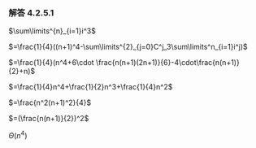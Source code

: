 ### 解答 4.2.5.1

$\sum\limits^{n}_{i=1}i^3$

$=\frac{1}{4}((n+1)^4-\sum\limits^{2}_{j=0}C^j_3\sum\limits^n_{i=1}i^j)$

$=\frac{1}{4}(n^4+6\cdot \frac{n(n+1)(2n+1)}{6}-4\cdot\frac{n(n+1)}{2}+n)$

$=\frac{1}{4}n^4+\frac{1}{2}n^3+\frac{1}{4}n^2$

$=\frac{n^2(n+1)^2}{4}$

$=(\frac{n(n+1)}{2})^2$

$\Theta (n^4)$